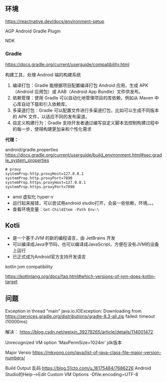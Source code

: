 ## 环境

https://reactnative.dev/docs/environment-setup

AGP Android Gradle Plugin

NDK
### Gradle

https://docs.gradle.org/current/userguide/compatibility.html

构建工具，处理 Android 端的构建系统

1. 编译打包：Gradle 能根据项目配置编译打包 Android 应用，生成 APK（Android 应用包）或 AAB（Android App Bundle）文件供发布。
2. 依赖管理：使用 Gradle 可以自动化地管理项目的库依赖，例如从 Maven 中心库自动下载和引入依赖库。
3. 多渠道打包：Gradle 可以配置文件进行多渠道打包，比如可以生成不同版本的 APK 文件，以适应不同的发布渠道。
4. 自定义构建行为：Gradle 支持开发者通过编写自定义脚本去控制构建过程中的每一步，使得构建更加亲和个性化需求

**代理：**

android/gradle.properties
https://docs.gradle.org/current/userguide/build_environment.html#sec:gradle_system_properties

```
# proxy
systemProp.http.proxyHost=127.0.0.1
systemProp.http.proxyPort=7890
systemProp.https.proxyHost=127.0.0.1
systemProp.https.proxyPort=7890
```

- amd 虚拟化 hyper-v
- 运行起来报错，可以尝试用android studio打开，会装一些依赖，环境。。。
- 查看环境变量：`Get-ChildItem -Path Env:\`

## Kotli

- 是一个基于JVM 的新的编程语言，由 JetBrains 开发
- 可以编译成Java字节码，也可以编译成JavaScript，方便在没有JVM的设备上运行
- 已正式成为Android官方支持开发语言

kotlin jvm compatibility

https://kotlinlang.org/docs/faq.html#which-versions-of-jvm-does-kotlin-target

## 问题

Exception in thread "main" java.io.IOException: Downloading from https://services.gradle.org/distributions/gradle-8.3-all.zip failed: timeout (10000ms)

解决： https://blog.csdn.net/weixin_39278265/article/details/114001472

Unrecognized VM option 'MaxPermSize=1024m'
jdk版本

Major Versio
https://mkyong.com/java/list-of-java-class-file-major-version-numbers/

Build Output 乱码
https://blog.51cto.com/u_16175484/7686226
Android Studio的Help–>Edit Custom VM Options
-Dfile.encoding=UTF-8